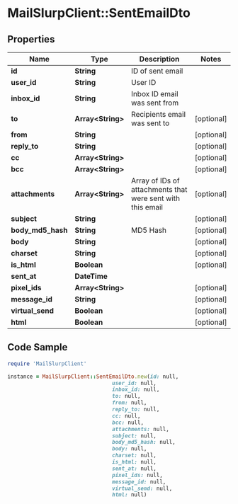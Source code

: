 # MailSlurpClient::SentEmailDto

## Properties

Name | Type | Description | Notes
------------ | ------------- | ------------- | -------------
**id** | **String** | ID of sent email | 
**user_id** | **String** | User ID | 
**inbox_id** | **String** | Inbox ID email was sent from | 
**to** | **Array&lt;String&gt;** | Recipients email was sent to | [optional] 
**from** | **String** |  | [optional] 
**reply_to** | **String** |  | [optional] 
**cc** | **Array&lt;String&gt;** |  | [optional] 
**bcc** | **Array&lt;String&gt;** |  | [optional] 
**attachments** | **Array&lt;String&gt;** | Array of IDs of attachments that were sent with this email | [optional] 
**subject** | **String** |  | [optional] 
**body_md5_hash** | **String** | MD5 Hash | [optional] 
**body** | **String** |  | [optional] 
**charset** | **String** |  | [optional] 
**is_html** | **Boolean** |  | [optional] 
**sent_at** | **DateTime** |  | 
**pixel_ids** | **Array&lt;String&gt;** |  | [optional] 
**message_id** | **String** |  | [optional] 
**virtual_send** | **Boolean** |  | [optional] 
**html** | **Boolean** |  | [optional] 

## Code Sample

```ruby
require 'MailSlurpClient'

instance = MailSlurpClient::SentEmailDto.new(id: null,
                                 user_id: null,
                                 inbox_id: null,
                                 to: null,
                                 from: null,
                                 reply_to: null,
                                 cc: null,
                                 bcc: null,
                                 attachments: null,
                                 subject: null,
                                 body_md5_hash: null,
                                 body: null,
                                 charset: null,
                                 is_html: null,
                                 sent_at: null,
                                 pixel_ids: null,
                                 message_id: null,
                                 virtual_send: null,
                                 html: null)
```


